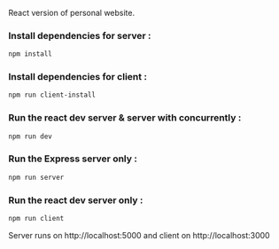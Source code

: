React version of personal website. 

### Install dependencies for server :
``` bash
npm install
```

### Install dependencies for client :
``` bash
npm run client-install
```

### Run the react dev server & server with concurrently :
``` bash
npm run dev
```

### Run the Express server only :
``` bash
npm run server
```

### Run the react dev server only :
``` bash
npm run client
```

Server runs on http://localhost:5000 and client on http://localhost:3000
